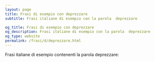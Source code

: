 ```yaml
---
layout: page
title: Frasi di esempio con deprezzare 
subtitle: Frasi italiane di esempio con la parola  deprezzare

og_title: Frasi di esempio con deprezzare 
og_description: Frasi italiane di esempio con la parola  deprezzare
og_type: website
permalink: /frasi/d/deprezzare.html
---
```


Frasi italiane di esempio contenenti la parola deprezzare:


